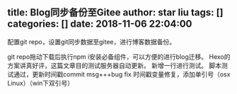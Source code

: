 title: Blog同步备份至Gitee
author: star liu
tags: []
categories: []
date: 2018-11-06 22:04:00
---
配置git repo，设置git同步数据至gitee，进行博客数据备份。
<!--more-->
git repo拖动下载后执行npm i安装必备组件，可以方便的进行blog迁移。
Hexo的方案讲真好评，这篇文章目的测试服务器自动更新。
新增一行进行测试。
脚本测试通过，更新时间戳commit msg+++bug fix
时间戳变量修复，添加单引号（osx Linux）（win下双引号）